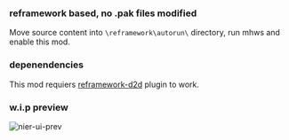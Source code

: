 ### reframework based, no .pak files modified
Move source content into `\reframework\autorun\` directory, run mhws and enable this mod.

### depenendencies
This mod requiers [reframework-d2d](https://github.com/cursey/reframework-d2d) plugin to work.

### w.i.p preview
![nier-ui-prev](https://github.com/user-attachments/assets/d1ccf438-7a31-4b3b-92e4-4f9eb97535df)
